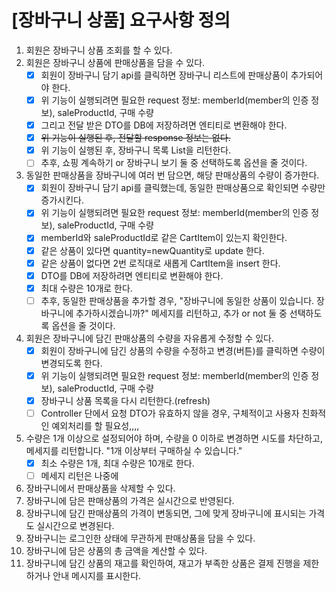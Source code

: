 # [장바구니 상품] 요구사항 정의

1. 회원은 장바구니 상품 조회를 할 수 있다.
2. 회원은 장바구니 상품에 판매상품을 담을 수 있다.
    -[X] 회원이 장바구니 담기 api를 클릭하면 장바구니 리스트에 판매상품이 추가되어야 한다.
    -[X] 위 기능이 실행되려면 필요한 request 정보: memberId(member의 인증 정보), saleProductId, 구매 수량
    -[X] 그리고 전달 받은 DTO를 DB에 저장하려면 엔티티로 변환해야 한다.
    -[X] ~~위 기능이 실행된 후, 전달할 response 정보는 없다.~~
    -[X] 위 기능이 실행된 후, 장바구니 목록 List<CartItemListResponse>을 리턴한다.
    -[ ] 추후, 쇼핑 계속하기 or 장바구니 보기 둘 중 선택하도록 옵션을 줄 것이다.
3. 동일한 판매상품을 장바구니에 여러 번 담으면, 해당 판매상품의 수량이 증가한다.
    -[X] 회원이 장바구니 담기 api를 클릭했는데, 동일한 판매상품으로 확인되면 수량만 증가시킨다.
    -[X] 위 기능이 실행되려면 필요한 request 정보: memberId(member의 인증 정보), saleProductId, 구매 수량
    -[X] memberId와 saleProductId로 같은 CartItem이 있는지 확인한다.
    -[X] 같은 상품이 있다면 quantity=newQuantity로 update 한다.
    -[X] 같은 상품이 없다면 2번 로직대로 새롭게 CartItem을 insert 한다.
    -[X] DTO를 DB에 저장하려면 엔티티로 변환해야 한다.
    -[X] 최대 수량은 10개로 한다.
    -[ ] 추후, 동일한 판매상품을 추가할 경우, "장바구니에 동일한 상품이 있습니다. 장바구니에 추가하시겠습니까?" 메세지를 리턴하고, 추가 or not 둘 중 선택하도록 옵션을 줄 것이다.
4. 회원은 장바구니에 담긴 판매상품의 수량을 자유롭게 수정할 수 있다.
    -[X] 회원이 장바구니에 담긴 상품의 수량을 수정하고 변경(버튼)를 클릭하면 수량이 변경되도록 한다.
    -[X] 위 기능이 실행되려면 필요한 request 정보: memberId(member의 인증 정보), saleProductId, 구매 수량
    -[X] 장바구니 상품 목록을 다시 리턴한다.(refresh)
    -[ ] Controller 단에서 요청 DTO가 유효하지 않을 경우, 구체적이고 사용자 친화적인 예외처리를 할 필요성,,,,
5. 수량은 1개 이상으로 설정되어야 하며, 수량을 0 이하로 변경하면 시도를 차단하고, 메세지를 리턴합니다. "1개 이상부터 구매하실 수 있습니다."
    -[X] 최소 수량은 1개, 최대 수량은 10개로 한다.
    -[ ] 메세지 리턴은 나중에
6. 장바구니에서 판매상품을 삭제할 수 있다.
7. 장바구니에 담은 판매상품의 가격은 실시간으로 반영된다.
8. 장바구니에 담긴 판매상품의 가격이 변동되면, 그에 맞게 장바구니에 표시되는 가격도 실시간으로 변경된다.
9. 장바구니는 로그인한 상태에 무관하게 판매상품을 담을 수 있다.
10. 장바구니에 담은 상품의 총 금액을 계산할 수 있다.
11. 장바구니에 담긴 상품의 재고를 확인하여, 재고가 부족한 상품은 결제 진행을 제한하거나 안내 메시지를 표시한다.
